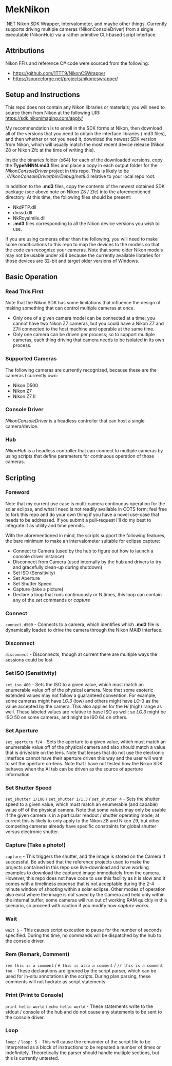 # MekNikon

.NET Nikon SDK Wrapper, Intervalometer, and maybe other things. Currently supports driving multiple cameras (NikonConsoleDriver) from a single executable (NikonHub) via a rather primitive CLI-based script interface.

## Attributions

Nikon FFIs and reference C# code were sourced from the following:

* https://github.com/1TTT9/NikonCSWrapper
* https://sourceforge.net/projects/nikoncswrapper/

## Setup and Instructions

This repo does not contain any Nikon libraries or materials; you will need to source them from Nikon at the following URI:  
https://sdk.nikonimaging.com/apply/

My recommendation is to enroll in the SDK forms at Nikon, then download all of the versions that you need to obtain the interface libraries (.md3 files), and then whether or not you need it, download the newest SDK version from Nikon, which will usually match the most recent device release (Nikon Z8 or Nikon Zfc at the time of writing this).

Inside the binaries folder (x64) for each of the downloaded versions, copy the **TypeNNNN.md3** files and place a copy in each output folder for the *NikonConsoleDriver* project in this repo. This is likely to be *./NikonConsoleDriver/bin/Debug/net8.0* relative to your local repo root.

In addition to the **.md3** files, copy the contents of the newest obtained SDK package (see above note on Nikon Z8 / Zfc) into the aforementioned directory. At this time, the following files should be present:  
* NkdPTP.dll
* dnssd.dll
* NkRoyalmile.dll
* **.md3** files corresponding to all the Nikon device versions you wish to use.

If you are using cameras other than the following, you will need to make some modifications to this repo to map the devices to the models so that the code can recognize your cameras. Note that some older Nikon models may not be usable under x64 because the currently available libraries for those devices are 32-bit and target older versions of Windows.

## Basic Operation

### Read This First

Note that the Nikon SDK has some limitations that influence the design of making something that can control multiple cameras at once.  
* Only one of a given camera model can be connected at a time; you cannot have two Nikon Z7 cameras, but you could have a Nikon Z7 and Z7ii connected to the host machine and operable at the same time.
* Only one camera can be driven per process; so to support multiple cameras, each thing driving that camera needs to be isolated in its own process.

### Supported Cameras

The following cameras are currently recognized, because these are the cameras I currently own:  
* Nikon D500
* Nikon Z7
* Nikon Z7 II

### Console Driver

*NikonConsoleDriver* is a headless controller that can host a single camera/device.

### Hub

*NikonHub* is a headless controller that can connect to multiple cameras by using scripts that define parameters for continuous operation of those cameras.

## Scripting

### Foreword

Note that my current use case is multi-camera continuous operation for the solar eclipse, and what I need is not readily available in COTS form; feel free to fork this repo and do your own thing if you have a novel use-case that needs to be addressed. If you submit a pull-request I'll do my best to integrate it as utility and time permits.

With the aforementioned in mind, the scripts support the following features, the bare minimum to make an intervalometer suitable for eclipse capture:
* Connect to Camera (used by the hub to figure out how to launch a console driver instance)
* Disconnect from Camera (used internally by the hub and drivers to try and gracefully clean-up during shutdown)
* Set ISO (Sensitivity)
* Set Aperture
* Set Shutter Speed
* Capture (take a picture)
* Declare a loop that runs continuously or N times, this loop can contain any of the *set* commands or *capture*

### Connect

```connect d500``` - Connects to a camera, which identifies which **.md3** file is dynamically loaded to drive the camera through the Nikon MAID interface.

### Disconnect

```disconnect``` - Disconnects, though at current there are multiple ways the sessions could be lost.

### Set ISO (Sensitivity)

```set_iso 400``` - Sets the ISO to a given value, which must match an enumerable value off of the physical camera. Note that some esoteric extended values may not follow a guaranteed convention. For example, some cameras might have *LO.3* (low) and others might have *LO-3* as the value accepted by the camera. This also applies for the *HI* (high) range as well. These labeled values are relative to base ISO as well; so *LO.3* might be ISO 50 on some cameras, and might be ISO 64 on others.

### Set Aperture

```set_aperture f/4``` - Sets the aperture to a given value, which must match an enumerable value off of the physical camera and also should match a value that is driveable on the lens. Note that lenses that do not use the electronic interface cannot have their aperture driven this way and the user will want to set the aperture on-lens. Note that I have not tested how the Nikon SDK behaves when the AI tab can be driven as the source of aperture information.

### Set Shutter Speed

```set_shutter 1/100``` / ```set_shutter 1/1.3``` / ```set_shutter 4``` - Sets the shutter speed to a given value, which must match an enumerable (and capable) value off of the physical camera. Note that some values may only be usable if the given camera is in a particular readout / shutter operating mode; at current this is likely to only apply to the Nikon Z8 and Nikon Z9, but other competing cameras already have specific constraints for global shutter versus electronic shutter.

### Capture (Take a photo!)

```capture``` - This triggers the shutter, and the image is stored on the Camera if successful. Be advised that the reference projects used to make the projects contained in this repo use live-download and have working examples to download the captured image immediately from the camera. However, this repo does not have code to use this facility as it is slow and it comes with a timeliness expense that is not acceptable during the 2-4 minute window of shooting within a solar eclipse. Other modes of operation also exist where the image is not saved by the Camera and held only within the internal buffer; some cameras will run out of working RAM quickly in this scenario, so proceed with caution if you modify how *capture* works.

### Wait

```wait 5``` - This causes script execution to pause for the number of seconds specified. During ths time, no commands will be dispatched by the hub to the console driver.

### Rem (Remark, Comment)

```rem this is a comment``` / ```# this is also a comment``` / ```// this is a comment too``` - These declarations are ignored by the script parser, which can be used for in-situ annotations in the scripts. During plan parsing, these comments will not hydrate as script statements.

### Print (Print to Console)

```print hello world``` / ```echo hello world``` - These statements write to the stdout / console of the hub and do not cause any statements to be sent to the console driver.

### Loop

```loop:``` / ```loop: 5``` - This will cause the remainder of the script file to be interpreted as a block of instructions to be repeated a number of times or indefinitely. Theoretically the parser should handle multiple sections, but this is currently untested.